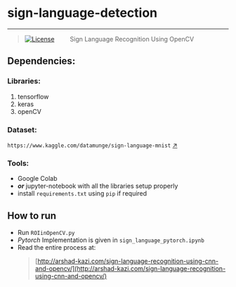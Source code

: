 # sign-language-detection
<hr> 

> [![License](https://img.shields.io/badge/License-Apache_2.0-blue.svg)](https://opensource.org/licenses/Apache-2.0)
> &nbsp; &nbsp; &nbsp; &nbsp; Sign Language Recognition Using OpenCV

## Dependencies:
  ### Libraries:
  1. tensorflow
  2. keras
  3. openCV

  
  ### Dataset:
```https://www.kaggle.com/datamunge/sign-language-mnist``` [↗️](https://www.kaggle.com/datamunge/sign-language-mnist)

  ### Tools:
  * Google Colab
  * ***or***  jupyter-notebook with all the libraries setup properly
  * install `requirements.txt` using `pip` if required

## How to run
* Run `ROIinOpenCV.py`
* *Pytorch* Implementation is given in `sign_language_pytorch.ipynb`
* Read the entire process at:
  > [http://arshad-kazi.com/sign-language-recognition-using-cnn-and-opencv/](http://arshad-kazi.com/sign-language-recognition-using-cnn-and-opencv/)


